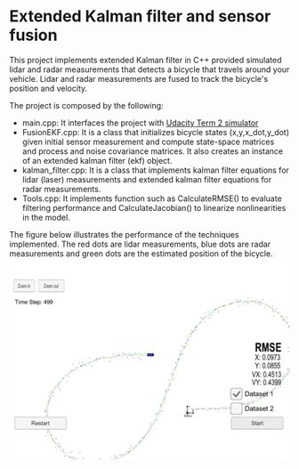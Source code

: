 # Extended Kalman filter and sensor fusion

This project implements extended Kalman filter in C++ provided simulated lidar and radar measurements that detects a bicycle that travels around your vehicle. 
Lidar and radar measurements are fused to track the bicycle's position and velocity.

The project is composed by the following:

* main.cpp: It interfaces the project with [Udacity Term 2 simulator](https://github.com/udacity/self-driving-car-sim/releases)
* FusionEKF.cpp: It is a class that initializes bicycle states (x,y,x_dot,y_dot) given initial sensor measurement and compute state-space matrices and process and noise covariance matrices. It also creates an instance of an extended kalman filter (ekf) object.
* kalman_filter.cpp: It is a class that implements kalman filter equations for lidar (laser) measurements and extended kalman filter equations for radar measurements.
* Tools.cpp: It implements function such as CalculateRMSE() to evaluate filtering performance and CalculateJacobian() to linearize nonlinearities in the model.

The figure below illustrates the performance of the techniques implemented. The red dots are lidar measurements, blue dots are radar measurements and green dots are the estimated position of the bicycle.
![](simulator_output.png)